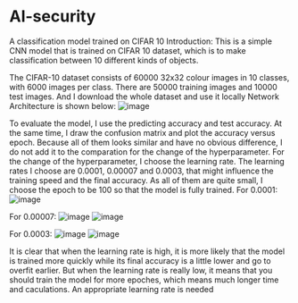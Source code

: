 # AI-security
A classification model trained on CIFAR 10
Introduction:
This is a simple CNN model that is trained on CIFAR 10 dataset, which is to make classification between 10 different kinds of objects.

The CIFAR-10 dataset consists of 60000 32x32 colour images in 10 classes, with 6000 images per class. There are 50000 training images and 10000 test images.
And I download the whole dataset and use it locally
Network Architecture is shown below:
 ![image](https://user-images.githubusercontent.com/50764328/136697968-3f051634-addd-4a42-8e87-3fd58ff10750.png)

To evaluate the model, I use the predicting accuracy and test accuracy. At the same time, I draw the confusion matrix and plot the accuracy versus epoch. Because all of them looks similar and have no obvious difference, I do not add it to the comparation for the change of the hyperparameter.
	For the change of the hyperparameter, I choose the learning rate. The learning rates I choose are 0.0001, 0.00007 and 0.0003, that might influence the training speed and the final accuracy. As all of them are quite small, I choose the epoch to be 100 so that the model is fully trained.
For 0.0001:
 ![image](https://user-images.githubusercontent.com/50764328/136697978-e2de73de-f9bb-49b0-9b76-b6d8b773b985.png)

For 0.00007:
![image](https://user-images.githubusercontent.com/50764328/136697988-b385f0d3-1faa-4173-9909-7c7cd006af3e.png)
![image](https://user-images.githubusercontent.com/50764328/136697993-8171de2a-4e13-4e97-bb6e-5cfd01c3b09a.png)

 			
 	  
		 
 	 	
For 0.0003:
 ![image](https://user-images.githubusercontent.com/50764328/136697999-eef30cd6-0bdb-48db-ab31-6dc9954d23e0.png)
![image](https://user-images.githubusercontent.com/50764328/136698002-92e30794-8ef4-4a03-bf32-bc0008b4918d.png)

It is clear that when the learning rate is high, it is more likely that the model is trained more quickly while its final accuracy is a little lower and go to overfit earlier.
But when the learning rate is really low, it means that you should train the model for more epoches, which means much longer time and caculations. An appropriate learning rate is needed
			
			
 			 
 			
 			
		
